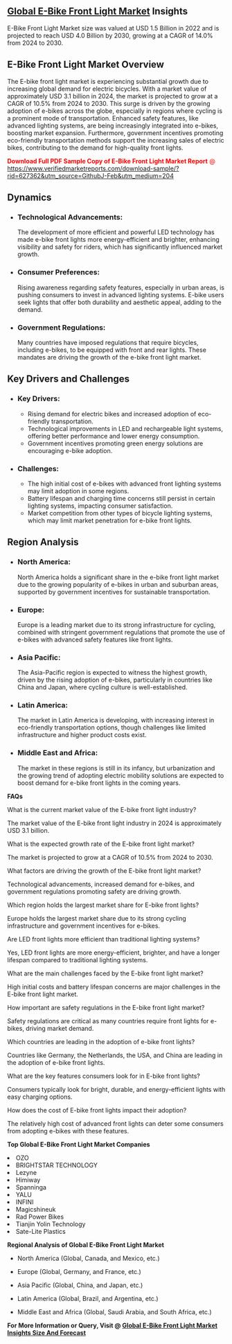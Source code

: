 <h2><a href="https://www.verifiedmarketreports.com/download-sample/?rid=627362&amp;utm_source=GithubJ&amp;utm_medium=204" target="_blank">Global E-Bike Front Light Market</a> Insights</h2><p>E-Bike Front Light Market size was valued at USD 1.5 Billion in 2022 and is projected to reach USD 4.0 Billion by 2030, growing at a CAGR of 14.0% from 2024 to 2030.</p><p><h2>E-Bike Front Light Market Overview</h2> <p>The E-bike front light market is experiencing substantial growth due to increasing global demand for electric bicycles. With a market value of approximately USD 3.1 billion in 2024, the market is projected to grow at a CAGR of 10.5% from 2024 to 2030. This surge is driven by the growing adoption of e-bikes across the globe, especially in regions where cycling is a prominent mode of transportation. Enhanced safety features, like advanced lighting systems, are being increasingly integrated into e-bikes, boosting market expansion. Furthermore, government incentives promoting eco-friendly transportation methods support the increasing sales of electric bikes, contributing to the demand for high-quality front lights.</p> <p><p><span class=""><span style="color: #ff0000;"><strong>Download Full PDF Sample Copy of E-Bike Front Light Market Report</strong> @ </span><a href="https://www.verifiedmarketreports.com/download-sample/?rid=627362&amp;utm_source=GithubJ-Feb&amp;utm_medium=204" target="_blank">https://www.verifiedmarketreports.com/download-sample/?rid=627362&amp;utm_source=GithubJ-Feb&amp;utm_medium=204</a></span></p></p> <h2>Dynamics</h2> <ul> <li><h3>Technological Advancements:</h3> The development of more efficient and powerful LED technology has made e-bike front lights more energy-efficient and brighter, enhancing visibility and safety for riders, which has significantly influenced market growth.</li> <li><h3>Consumer Preferences:</h3> Rising awareness regarding safety features, especially in urban areas, is pushing consumers to invest in advanced lighting systems. E-bike users seek lights that offer both durability and aesthetic appeal, adding to the demand.</li> <li><h3>Government Regulations:</h3> Many countries have imposed regulations that require bicycles, including e-bikes, to be equipped with front and rear lights. These mandates are driving the growth of the e-bike front light market.</li> </ul> <h2>Key Drivers and Challenges</h2> <ul> <li><h3>Key Drivers:</h3> <ul> <li>Rising demand for electric bikes and increased adoption of eco-friendly transportation.</li> <li>Technological improvements in LED and rechargeable light systems, offering better performance and lower energy consumption.</li> <li>Government incentives promoting green energy solutions are encouraging e-bike adoption.</li> </ul> </li> <li><h3>Challenges:</h3> <ul> <li>The high initial cost of e-bikes with advanced front lighting systems may limit adoption in some regions.</li> <li>Battery lifespan and charging time concerns still persist in certain lighting systems, impacting consumer satisfaction.</li> <li>Market competition from other types of bicycle lighting systems, which may limit market penetration for e-bike front lights.</li> </ul> </li> </ul> <h2>Region Analysis</h2> <ul> <li><h3>North America:</h3> North America holds a significant share in the e-bike front light market due to the growing popularity of e-bikes in urban and suburban areas, supported by government incentives for sustainable transportation.</li> <li><h3>Europe:</h3> Europe is a leading market due to its strong infrastructure for cycling, combined with stringent government regulations that promote the use of e-bikes with advanced safety features like front lights.</li> <li><h3>Asia Pacific:</h3> The Asia-Pacific region is expected to witness the highest growth, driven by the rising adoption of e-bikes, particularly in countries like China and Japan, where cycling culture is well-established.</li> <li><h3>Latin America:</h3> The market in Latin America is developing, with increasing interest in eco-friendly transportation options, though challenges like limited infrastructure and higher product costs exist.</li> <li><h3>Middle East and Africa:</h3> The market in these regions is still in its infancy, but urbanization and the growing trend of adopting electric mobility solutions are expected to boost demand for e-bike front lights in the coming years.</li> </ul> <p><strong>FAQs</strong></p> <p>What is the current market value of the E-bike front light industry?</p> <p>The market value of the E-bike front light industry in 2024 is approximately USD 3.1 billion.</p> <p>What is the expected growth rate of the E-bike front light market?</p> <p>The market is projected to grow at a CAGR of 10.5% from 2024 to 2030.</p> <p>What factors are driving the growth of the E-bike front light market?</p> <p>Technological advancements, increased demand for e-bikes, and government regulations promoting safety are driving growth.</p> <p>Which region holds the largest market share for E-bike front lights?</p> <p>Europe holds the largest market share due to its strong cycling infrastructure and government incentives for e-bikes.</p> <p>Are LED front lights more efficient than traditional lighting systems?</p> <p>Yes, LED front lights are more energy-efficient, brighter, and have a longer lifespan compared to traditional lighting systems.</p> <p>What are the main challenges faced by the E-bike front light market?</p> <p>High initial costs and battery lifespan concerns are major challenges in the E-bike front light market.</p> <p>How important are safety regulations in the E-bike front light market?</p> <p>Safety regulations are critical as many countries require front lights for e-bikes, driving market demand.</p> <p>Which countries are leading in the adoption of e-bike front lights?</p> <p>Countries like Germany, the Netherlands, the USA, and China are leading in the adoption of e-bike front lights.</p> <p>What are the key features consumers look for in E-bike front lights?</p> <p>Consumers typically look for bright, durable, and energy-efficient lights with easy charging options.</p> <p>How does the cost of E-bike front lights impact their adoption?</p> <p>The relatively high cost of advanced front lights can deter some consumers from adopting e-bikes with these features.</p> </p><p><strong>Top Global E-Bike Front Light Market Companies</strong></p><div data-test-id=""><p><li>OZO</li><li> BRIGHTSTAR TECHNOLOGY</li><li> Lezyne</li><li> Himiway</li><li> Spanninga</li><li> YALU</li><li> INFINI</li><li> Magicshineuk</li><li> Rad Power Bikes</li><li> Tianjin Yolin Technology</li><li> Sate-Lite Plastics</li></p><div><strong>Regional Analysis of&nbsp;Global E-Bike Front Light Market</strong></div><ul><li dir="ltr"><p dir="ltr">North America&nbsp;(Global, Canada, and Mexico, etc.)</p></li><li dir="ltr"><p dir="ltr">Europe (Global, Germany, and France, etc.)</p></li><li dir="ltr"><p dir="ltr">Asia Pacific&nbsp;(Global, China, and Japan, etc.)</p></li><li dir="ltr"><p dir="ltr">Latin America&nbsp;(Global, Brazil, and Argentina, etc.)</p></li><li dir="ltr">Middle East and Africa&nbsp;(Global, Saudi Arabia, and South Africa, etc.)</li></ul><p><strong>For More Information or Query, Visit @&nbsp;</strong><strong><a href="https://www.verifiedmarketreports.com/product/e-bike-front-light-market/?utm_source=GithubJ&amp;utm_medium=204" target="_blank">Global E-Bike Front Light Market Insights Size And Forecast</a></strong></p></div>
